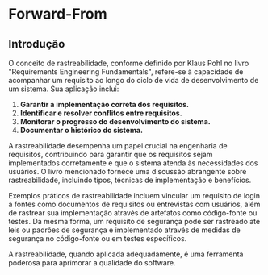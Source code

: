# Forward-From

## Introdução

O conceito de rastreabilidade, conforme definido por Klaus Pohl no livro "Requirements Engineering Fundamentals", refere-se à capacidade de acompanhar um requisito ao longo do ciclo de vida de desenvolvimento de um sistema. Sua aplicação inclui:

1. **Garantir a implementação correta dos requisitos.**
2. **Identificar e resolver conflitos entre requisitos.**
3. **Monitorar o progresso do desenvolvimento do sistema.**
4. **Documentar o histórico do sistema.**

A rastreabilidade desempenha um papel crucial na engenharia de requisitos, contribuindo para garantir que os requisitos sejam implementados corretamente e que o sistema atenda às necessidades dos usuários. O livro mencionado fornece uma discussão abrangente sobre rastreabilidade, incluindo tipos, técnicas de implementação e benefícios.

Exemplos práticos de rastreabilidade incluem vincular um requisito de login a fontes como documentos de requisitos ou entrevistas com usuários, além de rastrear sua implementação através de artefatos como código-fonte ou testes. Da mesma forma, um requisito de segurança pode ser rastreado até leis ou padrões de segurança e implementado através de medidas de segurança no código-fonte ou em testes específicos.

A rastreabilidade, quando aplicada adequadamente, é uma ferramenta poderosa para aprimorar a qualidade do software.


